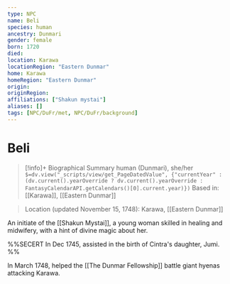 ```yaml
---
type: NPC
name: Beli
species: human
ancestry: Dunmari
gender: female
born: 1720
died: 
location: Karawa
locationRegion: "Eastern Dunmar"
home: Karawa
homeRegion: "Eastern Dunmar"
origin:
originRegion:
affiliations: ["Shakun mystai"]
aliases: []
tags: [NPC/DuFr/met, NPC/DuFr/background]
---
```

# Beli
>[!info]+ Biographical Summary
>human (Dunmari), she/her
>`$=dv.view("_scripts/view/get_PageDatedValue", {"currentYear" : (dv.current().yearOverride ? dv.current().yearOverride : FantasyCalendarAPI.getCalendars()[0].current.year)})`
>Based in: [[Karawa]], [[Eastern Dunmar]]

>Location (updated November 15, 1748): Karawa, [[Eastern Dunmar]]

An initiate of the [[Shakun Mystai]], a young woman skilled in healing and midwifery, with a hint of divine magic about her.

%%SECERT In Dec 1745, assisted in the birth of Cintra's daughter, Jumi.  %%

In March 1748, helped the [[The Dunmar Fellowship]] battle giant hyenas attacking Karawa. 